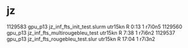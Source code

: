 
# jz
   1129583   gpu_p13     jz_inf_fts_init_test.slurm  utr15kn  R       0:13      1 r7i0n5
   1129560   gpu_p13 jz_inf_fts_multirougebleu_test  utr15kn  R       7:38      1 r7i6n2
   1129537   gpu_p13 jz_inf_fts_rougebleu_test.slur  utr15kn  R      17:04      1 r7i3n2
